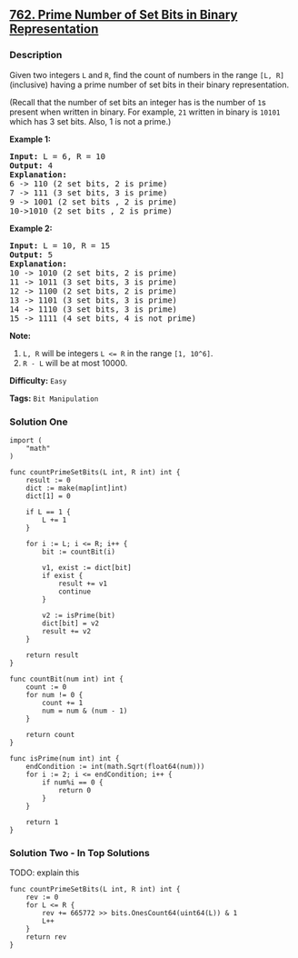 ## [762. Prime Number of Set Bits in Binary Representation](https://leetcode.com/problems/prime-number-of-set-bits-in-binary-representation/)

### Description

<p>
Given two integers <code>L</code> and <code>R</code>, find the count of numbers in the range <code>[L, R]</code> (inclusive) having a prime number of set bits in their binary representation.
</p><p>
(Recall that the number of set bits an integer has is the number of <code>1</code>s present when written in binary.  For example, <code>21</code> written in binary is <code>10101</code> which has 3 set bits.  Also, 1 is not a prime.)
</p><p>

<p><b>Example 1:</b><br /><pre>
<b>Input:</b> L = 6, R = 10
<b>Output:</b> 4
<b>Explanation:</b>
6 -> 110 (2 set bits, 2 is prime)
7 -> 111 (3 set bits, 3 is prime)
9 -> 1001 (2 set bits , 2 is prime)
10->1010 (2 set bits , 2 is prime)
</pre></p>

<p><b>Example 2:</b><br /><pre>
<b>Input:</b> L = 10, R = 15
<b>Output:</b> 5
<b>Explanation:</b>
10 -> 1010 (2 set bits, 2 is prime)
11 -> 1011 (3 set bits, 3 is prime)
12 -> 1100 (2 set bits, 2 is prime)
13 -> 1101 (3 set bits, 3 is prime)
14 -> 1110 (3 set bits, 3 is prime)
15 -> 1111 (4 set bits, 4 is not prime)
</pre></p>

<p><b>Note:</b><br><ol>
<li><code>L, R</code> will be integers <code>L <= R</code> in the range <code>[1, 10^6]</code>.</li>
<li><code>R - L</code> will be at most 10000.</li>
</ol></p>

**Difficulty:** `Easy`

**Tags:** `Bit Manipulation`

### Solution One

```golang
import (
	"math"
)

func countPrimeSetBits(L int, R int) int {
	result := 0
	dict := make(map[int]int)
	dict[1] = 0

	if L == 1 {
		L += 1
	}

	for i := L; i <= R; i++ {
		bit := countBit(i)

		v1, exist := dict[bit]
		if exist {
			result += v1
			continue
		}

		v2 := isPrime(bit)
		dict[bit] = v2
		result += v2
	}

	return result
}

func countBit(num int) int {
	count := 0
	for num != 0 {
		count += 1
		num = num & (num - 1)
	}

	return count
}

func isPrime(num int) int {
	endCondition := int(math.Sqrt(float64(num)))
	for i := 2; i <= endCondition; i++ {
		if num%i == 0 {
			return 0
		}
	}

	return 1
}
```

### Solution Two - In Top Solutions

TODO: explain this

```golang
func countPrimeSetBits(L int, R int) int {
	rev := 0
	for L <= R {
		rev += 665772 >> bits.OnesCount64(uint64(L)) & 1
		L++
	}
	return rev
}
```
